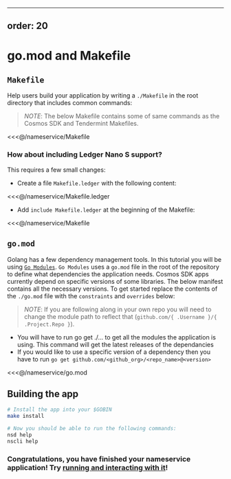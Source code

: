  ---
 order: 20
 ---

# go.mod and Makefile

## `Makefile`

Help users build your application by writing a `./Makefile` in the root directory that includes common commands:

> _*NOTE*_: The below Makefile contains some of same commands as the Cosmos SDK and Tendermint Makefiles.

<<<@/nameservice/Makefile

### How about including Ledger Nano S support?

This requires a few small changes:

- Create a file `Makefile.ledger` with the following content:

<<<@/nameservice/Makefile.ledger

- Add `include Makefile.ledger` at the beginning of the Makefile:

<<<@/nameservice/Makefile

## `go.mod`

Golang has a few dependency management tools. In this tutorial you will be using [`Go Modules`](https://github.com/golang/go/wiki/Modules). `Go Modules` uses a `go.mod` file in the root of the repository to define what dependencies the application needs. Cosmos SDK apps currently depend on specific versions of some libraries. The below manifest contains all the necessary versions. To get started replace the contents of the `./go.mod` file with the `constraints` and `overrides` below:

> _*NOTE*_: If you are following along in your own repo you will need to change the module path to reflect that (`github.com/{ .Username }/{ .Project.Repo }`).

- You will have to run go get ./... to get all the modules the application is using. This command will get the latest releases of the dependancies
- If you would like to use a specific version of a dependency then you have to run `go get github.com/<github_org>/<repo_name>@<version>`

<<<@/nameservice/go.mod

## Building the app

```bash
# Install the app into your $GOBIN
make install

# Now you should be able to run the following commands:
nsd help
nscli help
```

### Congratulations, you have finished your nameservice application! Try [running and interacting with it](./build-run.md)!
